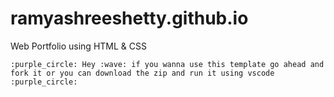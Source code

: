 # ramyashreeshetty.github.io
Web Portfolio using HTML &amp; CSS


	:purple_circle: Hey :wave: if you wanna use this template go ahead and fork it or you can download the zip and run it using vscode :purple_circle:
